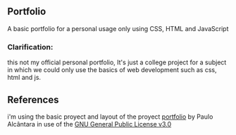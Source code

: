 ## Portfolio
A basic portfolio for a personal usage only using CSS, HTML and JavaScript

### Clarification:
this not my official personal portfolio, It's just a college project for a subject in which we could only use the basics of web development such as css, html and js.

## References
i'm using the basic proyect and layout of the proyect [portfolio](https://github.com/alpdias/portfolio) by Paulo Alcântara in use of the [GNU General Public License v3.0](https://github.com/alpdias/portfolio/blob/master/LICENSE)
